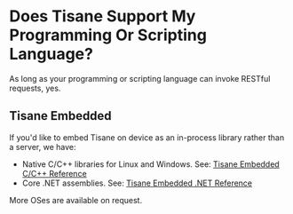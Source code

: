 # Does Tisane Support My Programming Or Scripting Language?

As long as your programming or scripting language can invoke RESTful requests, yes.

## Tisane Embedded

If you'd like to embed Tisane on device as an in-process library rather than a server, we have:

* Native C/C++ libraries for Linux and Windows. See: [Tisane Embedded C/C++ Reference](/sdks/@l10n/ja/candc++.md)
* Core .NET assemblies. See: [Tisane Embedded .NET Reference](/sdks/@l10n/ja/dotnet.md)

More OSes are available on request.
